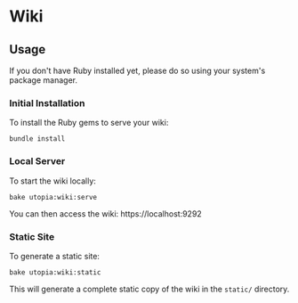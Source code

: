 # Wiki

## Usage

If you don't have Ruby installed yet, please do so using your system's package manager.

### Initial Installation

To install the Ruby gems to serve your wiki:

	bundle install

### Local Server

To start the wiki locally:

	bake utopia:wiki:serve

You can then access the wiki: https://localhost:9292

### Static Site

To generate a static site:

	bake utopia:wiki:static

This will generate a complete static copy of the wiki in the `static/` directory.
